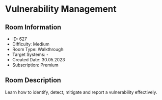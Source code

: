 ﻿# Vulnerability Management

## Room Information
- ID: 627
- Difficulty: Medium
- Room Type: Walkthrough
- Target Systems: -
- Created Date: 30.05.2023
- Subscription: Premium

## Room Description
Learn how to identify, detect, mitigate and report a vulnerability effectively.

